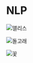 # NLP

![앨리스](https://user-images.githubusercontent.com/89093279/148335245-77fdc3b1-fe61-403b-be03-761dd92540d0.png)

![돌고래](https://user-images.githubusercontent.com/89093279/148335227-5657bca0-f7b7-4c15-9866-0eea5807a57f.PNG)

![꽃](https://user-images.githubusercontent.com/89093279/148335297-f23691bb-fbe3-4b43-8e94-9d2b9dc25c96.PNG)
